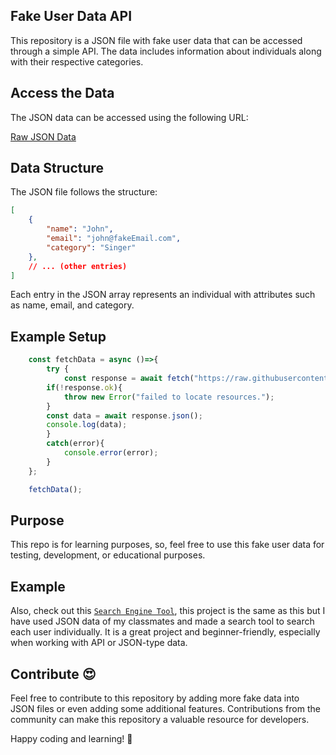 ## Fake User Data API

This repository is a JSON file with fake user data that can be accessed through a simple API. The data includes information about individuals along with their respective categories.

## Access the Data

The JSON data can be accessed using the following URL:

[Raw JSON Data](https://raw.githubusercontent.com/saqibbedar/fake-user-data-api/main/data.json)

## Data Structure

The JSON file follows the structure:

```json
[
    {
        "name": "John",
        "email": "john@fakeEmail.com",
        "category": "Singer"
    },
    // ... (other entries)
]
```

Each entry in the JSON array represents an individual with attributes such as name, email, and category.

## Example Setup

```js
    const fetchData = async ()=>{
        try {
            const response = await fetch("https://raw.githubusercontent.com/saqibbedar/fake-user-data-api/main/data.json");
        if(!response.ok){
            throw new Error("failed to locate resources.");
        }
        const data = await response.json();
        console.log(data);
        }
        catch(error){
            console.error(error);
        }
    };

    fetchData();
```

## Purpose

This repo is for learning purposes, so, feel free to use this fake user data for testing, development, or educational purposes.

## Example
Also, check out this [`Search Engine Tool`](https://github.com/saqibbedar/CS-Student-Search-Engine), this project is the same as this but I have used JSON data of my classmates and made a search tool to search each user individually. It is a great project and beginner-friendly, especially when working with API or JSON-type data. 

## Contribute 😍

Feel free to contribute to this repository by adding more fake data into JSON files or even adding some additional features. Contributions from the community can make this repository a valuable resource for developers.

Happy coding and learning! 🚀
